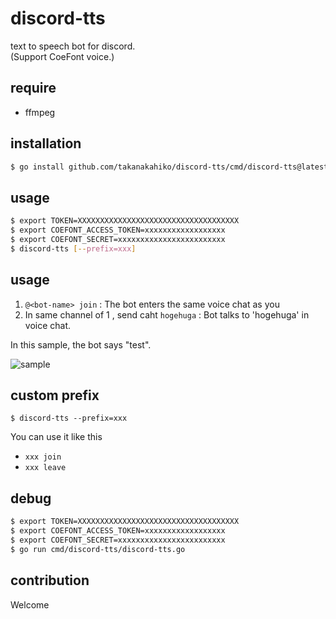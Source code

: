 # discord-tts

text to speech bot for discord.  
(Support CoeFont voice.)

## require

- ffmpeg

## installation

```bash
$ go install github.com/takanakahiko/discord-tts/cmd/discord-tts@latest
```

## usage

```bash
$ export TOKEN=XXXXXXXXXXXXXXXXXXXXXXXXXXXXXXXXXXXX
$ export COEFONT_ACCESS_TOKEN=xxxxxxxxxxxxxxxxxx
$ export COEFONT_SECRET=xxxxxxxxxxxxxxxxxxxxxxxx
$ discord-tts [--prefix=xxx]
```

## usage

1. `@<bot-name> join` : The bot enters the same voice chat as you
2. In same channel of 1 , send caht `hogehuga` : Bot talks to 'hogehuga' in voice chat.

In this sample, the bot says "test".

![sample](./sample.png)

## custom prefix

```
$ discord-tts --prefix=xxx
```

You can use it like this

- `xxx join`
- `xxx leave`

## debug

```bash
$ export TOKEN=XXXXXXXXXXXXXXXXXXXXXXXXXXXXXXXXXXXX
$ export COEFONT_ACCESS_TOKEN=xxxxxxxxxxxxxxxxxx
$ export COEFONT_SECRET=xxxxxxxxxxxxxxxxxxxxxxxx
$ go run cmd/discord-tts/discord-tts.go
```

## contribution

Welcome

